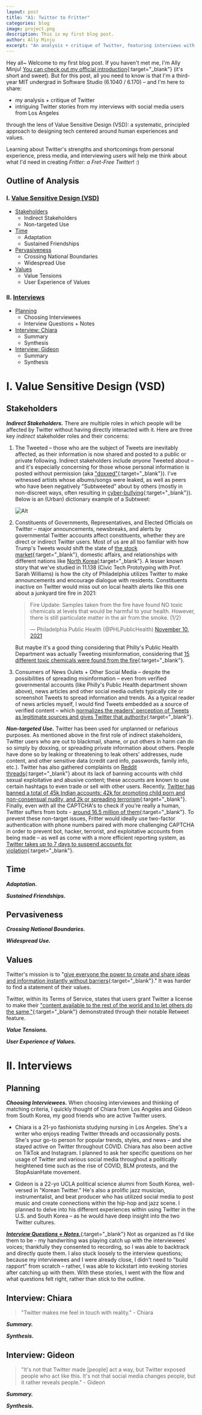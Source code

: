 ```yaml
---
layout: post
title: "A1: Twitter to Fritter"
categories: blog
image: project.png
description: This is my first blog post.
author: Ally Minju
excerpt: "An analysis + critique of Twitter, featuring interviews with social media users from Los Angeles, through the lens of Value Sensitive Design (VSD). Learning from Twitter's benefits and downfalls in creating Fritter: a Fret-Free Twitter :)"
---
```


Hey all~ Welcome to my first blog post. If you haven't met me, I'm Ally Minju! [You can check out my official introduction](/about/){:target="_blank"} (it's short and sweet). But for this post, all you need to know is that I'm a third-year MIT undergrad in Software Studio (6.1040 / 6.170) – and I'm here to share:
- my analysis + critique of Twitter
- intriguing Twitter stories from my interviews with social media users from Los Angeles

through the lens of Value Sensitive Design (VSD): a systematic, principled approach to designing tech centered around human experiences and values. 

Learning about Twitter's strengths and shortcomings from personal experience, press media, and interviewing users will help me think about what I'd need in creating *Fritter: a Fret-Free Twitter*! :)

## Outline of Analysis

### I. [Value Sensitive Design (VSD)](#value-sensitive-design-vsd)

* [Stakeholders](#stakeholders)
    * Indirect Stakeholders
    * Non-targeted Use
* [Time](#time)
    * Adaptation
    * Sustained Friendships
* [Pervasiveness](#pervasiveness)
    * Crossing National Boundaries
    * Widespread Use
* [Values](#values)
    * Value Tensions
    * User Experience of Values


### II. [Interviews](#interviews)
* [Planning](#planning)
    * Choosing Interviewees
    * Interview Questions + Notes
* [Interview: Chiara](#interview-chiara)
    * Summary
    * Synthesis
* [Interview: Gideon](#interview-gideon)
    * Summary
    * Synthesis


# I. Value Sensitive Design (VSD)

## Stakeholders
_**Indirect Stakeholders.**_ There are multiple roles in which people will be affected by Twitter without having directly interacted with it. Here are three key _indirect_ stakeholder roles and their concerns:
1. The Tweeted – those who are the subject of Tweets are inevitably affected, as their information is now shared and posted to a public or private following. Indirect stakeholders include *anyone* Tweeted about – and it's especially concerning for those whose personal information is posted without permission (aka ["doxxed"](https://help.twitter.com/en/rules-and-policies/personal-information){:target="_blank"}). I've witnessed artists whose albums/songs were leaked, as well as peers who have been negatively "Subtweeted" about by others (mostly in non-discreet ways, often resulting in [cyber-bullying](https://www.verywellfamily.com/subtweeting-and-vaguebooking-what-parents-need-to-know-460585){:target="_blank"}). Below is an (Urban) dictionary example of a Subtweet:

    ![Alt](/assets/images/subtweeting.jpg)


2. Constituents of Governments, Representatives, and Elected Officials on Twitter – major announcements, newsbreaks, and alerts by governmental Twitter accounts affect constituents, whether they are direct or indirect Twitter users. Most of us are all too familiar with how Trump's Tweets would shift the state of [the stock market](https://www.forbes.com/sites/chuckjones/2019/08/24/unpacking-trumps-tweets-about-the-fed-and-china/?sh=4d95dbb18b6e){:target="_blank"}, domestic affairs, and relationships with different nations like [North Korea](https://www.theguardian.com/us-news/2018/sep/10/trump-almost-sent-tweet-north-korea-imminent-attack){:target="_blank"}. A lesser known story that we've studied in 11.138 (Civic Tech Prototyping with Prof. Sarah Williams) is how the city of Philadelphia utilizes Twitter to make announcements and encourage dialogue with residents. Constituents inactive on Twitter would miss out on local health alerts like this one about a junkyard tire fire in 2021:

    <blockquote class="twitter-tweet"><p lang="en" dir="ltr">Fire Update: Samples taken from the fire have found NO toxic chemicals at levels that would be harmful to your health. However, there is still particulate matter in the air from the smoke. (1/2)</p>&mdash; Philadelphia Public Health (@PHLPublicHealth) <a href="https://twitter.com/PHLPublicHealth/status/1458511038492643336?ref_src=twsrc%5Etfw">November 10, 2021</a></blockquote> <script async src="https://platform.twitter.com/widgets.js" charset="utf-8"></script>

    But maybe it's a good thing considering that Philly's Public Health Department was actually Tweeting misinformation, considering that [15 different toxic chemicals were found from the fire](https://whyy.org/articles/after-a-junkyard-fire-philly-sent-an-emergency-alert-less-than-2-of-affected-residents-got-it/?utm_source=dlvr.it&utm_medium=twitter){:target="_blank"}.


3. Consumers of News Oulets + Other Social Media – despite the possibilities of spreading misinformation – even from verified governmental accounts (like Philly's Public Health department shown above), news articles and other social media outlets typically cite or screenshot Tweets to spread information and trends. As a typical reader of news articles myself, I would find Tweets embedded as a source of verified content – which [normalizes the readers' perception of Tweets as legitimate sources and gives Twitter that authority](https://www.niemanlab.org/2021/03/when-journalists-put-tweets-in-news-stories-do-they-transfer-too-much-power-to-twitter/){:target="_blank"}.

_**Non-targeted Use.**_ Twitter has been used for unplanned or nefarious purposes. As mentioned above in the first role of indirect stakeholders, Twitter users who are out to blackmail, shame, or put others in harm can do so simply by doxxing, or spreading private information about others. People have done so by leaking or threatening to leak others' addresses, nude content, and other sensitive data (credit card info, passwords, family info, etc.). Twitter has also gathered complaints on [Reddit threads](https://www.reddit.com/r/unpopularopinion/comments/gyf7tv/twitter_has_a_serious_child_porn_problem_and_no/){:target="_blank"} about its lack of banning accounts with child sexual exploitative and abusive content; these accounts are known to use certain hashtags to even trade or sell with other users. Recently, [Twitter has banned a total of 45k Indian accounts: 42k for promoting child porn and non-consensual nudity, and 2k or spreading terrorism](https://in.mashable.com/tech/37880/twitter-suspends-over-45k-indian-accounts-over-child-sexual-exploitation-non-consensual-nudity-repor){:target="_blank"}. Finally, even with all the CAPTCHA's to check if you're really a human, Twitter suffers from bots - [around 16.5 million of them](https://www.makeuseof.com/how-many-bots-on-twitter/){:target="_blank"}. To prevent these non-target issues, Fritter would ideally use two-factor authentication with phone numbers paired with more challenging CAPTCHA in order to prevent bot, hacker, terrorist, and exploitative accounts from being made – as well as come with a more efficient reporting system, as [Twitter takes up to 7 days to suspend accounts for violation](https://help.twitter.com/en/rules-and-policies/enforcement-options){:target="_blank"}.


## Time
_**Adaptation.**_


_**Sustained Friendships.**_



## Pervasiveness
_**Crossing National Boundaries.**_


_**Widespread Use.**_



## Values
Twitter's mission is to "[give everyone the power to create and share ideas and information instantly without barriers](https://investor.twitterinc.com/contact/faq/default.aspx#:~:text=The%20mission%20we%20serve%20as,a%20free%20and%20global%20conversation.){:target="_blank"}." It was harder to find a statement of their values.

Twitter, within its Terms of Service, states that users grant Twitter a license to make their ["content available to the rest of the world and to let others do the same,"](https://twitter.com/en/tos){:target="_blank"} demonstrated through their notable Retweet feature. 

_**Value Tensions.**_


_**User Experience of Values.**_



# II. Interviews
## Planning
_**Choosing Interviewees.**_ When choosing interviewees and thinking of matching criteria, I quickly thought of Chiara from Los Angeles and Gideon from South Korea, my good friends who are active Twitter users.

* Chiara is a 21-yo fashionista studying nursing in Los Angeles. She's a writer who enjoys reading Twitter threads and occassionally posts. She's your go-to person for popular trends, styles, and news – and she stayed active on Twitter throughout COVID. Chiara has also been active on TikTok and Instagram. I planned to ask her specific questions on her usage of Twitter and various social media throughout a politically heightened time such as the rise of COVID, BLM protests, and the StopAsianHate movement.

* Gideon is a 22-yo UCLA political science alumni from South Korea, well-versed in "Korean Twitter." He's also a prolific jazz musician, instrumentalist, and beat producer who has utilized social media to post music and create connections within the hip-hop and jazz scene. I planned to delve into his different experiences within using Twitter in the U.S. and South Korea –  as he would have deep insight into the two Twitter cultures.

[_**Interview Questions + Notes**_.](https://www.dropbox.com/s/a65kj2ra0tiyz5k/Interview%20Questions%20%2B%20Notes.pdf?dl=0){:target="_blank"} Not as organized as I'd like them to be - my handwriting was playing catch up with the interviewees' voices; thankfully they consented to recording, so I was able to backtrack and directly quote them. I also stuck loosely to the interview questions; because my interviewees and I were already close, I didn't need to "build rapport" from scratch – rather, I was able to kickstart into evoking stories after catching up with them. With these stories, I went with the flow and what questions felt right, rather than stick to the outline. 

## Interview: Chiara
> "Twitter makes me feel in touch with reality." - Chiara


_**Summary.**_

_**Synthesis.**_

## Interview: Gideon
> "It's not that Twitter made [people] act a way, but Twitter exposed people who act like this. It's not that social media changes people, but it rather reveals people." - Gideon

_**Summary.**_


_**Synthesis.**_